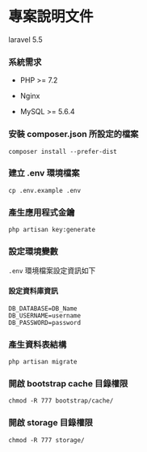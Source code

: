# 專案說明文件

laravel 5.5

### 系統需求

 - PHP >= 7.2
 
 - Nginx

 - MySQL >= 5.6.4

### 安裝 composer.json 所設定的檔案

```
composer install --prefer-dist
```

### 建立 .env 環境檔案

```
cp .env.example .env
```

### 產生應用程式金鑰

```
php artisan key:generate
```

### 設定環境變數

`.env` 環境檔案設定資訊如下

#### 設定資料庫資訊

```
DB_DATABASE=DB_Name
DB_USERNAME=username
DB_PASSWORD=password
```

### 產生資料表結構

```
php artisan migrate
```

### 開啟 bootstrap cache 目錄權限

```
chmod -R 777 bootstrap/cache/
```

### 開啟 storage 目錄權限

```
chmod -R 777 storage/
```
